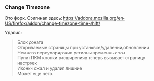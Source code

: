 ### Change Timezone

Это форк.
Оригинал здесь: https://addons.mozilla.org/en-US/firefox/addon/change-timezone-time-shift/

Удалил:  
>Блок доната  
>Открываемые страницы при установке/удалении/обновлении  
>Немного переупорядочил регионы временных зон  
>Пункт ПКМ кнопки расширенияв теперь вызывает страницу настроек  
>Иконки сжал и удалил лишние  
>Может еще чего.  
